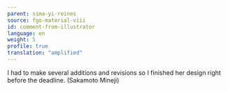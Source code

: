 ```yaml
---
parent: sima-yi-reines
source: fgo-material-viii
id: comment-from-illustrator
language: en
weight: 5
profile: true
translation: "amplified"
---
```


I had to make several additions and revisions so I finished her design right before the deadline. (Sakamoto Mineji)
